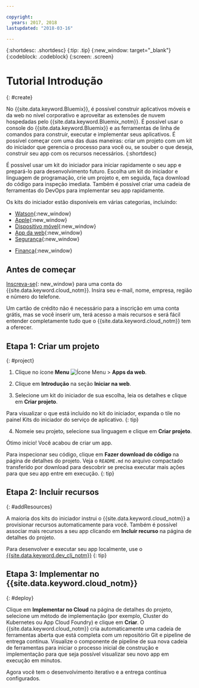 ```yaml
---

copyright:
  years: 2017, 2018
lastupdated: "2018-03-16"

---
```


{:shortdesc: .shortdesc}
{:tip: .tip}
{:new_window: target="_blank"}
{:codeblock: .codeblock}
{:screen: .screen}

# Tutorial Introdução
{: #create}

No {{site.data.keyword.Bluemix}}, é possível construir aplicativos móveis e da web no nível corporativo e aproveitar as extensões de nuvem hospedadas pelo {{site.data.keyword.Bluemix_notm}}. É possível usar o console do {{site.data.keyword.Bluemix}} e as ferramentas de linha de comandos para construir, executar e implementar seus aplicativos. É possível começar com uma das duas maneiras: criar um projeto com um kit do iniciador que gerencia o processo para você ou, se souber o que deseja, construir seu app com os recursos necessários.
{:shortdesc}

É possível usar um kit do iniciador para iniciar rapidamente o seu app e prepará-lo para desenvolvimento futuro. Escolha um kit do iniciador e linguagem de programação, crie um projeto e, em seguida, faça download do código para inspeção imediata. Também é possível criar uma cadeia de ferramentas do DevOps para implementar seu app rapidamente.

Os kits do iniciador estão disponíveis em várias categorias, incluindo:

* [Watson](https://console.bluemix.net/developer/watson){:new_window}
* [Apple](https://console.bluemix.net/developer/appledevelopment){:new_window}
* [Dispositivo móvel](https://console.bluemix.net/developer/mobile){:new_window}
* [App da web](https://console.bluemix.net/developer/appservice){:new_window}
* [Segurança](https://console.bluemix.net/developer/security){:new_window}
<!--* [Watson Data Platform developer console](https://console.bluemix.net/developer/dataplatform)-->
* [Finança](https://console.bluemix.net/developer/finance){:new_window}

## Antes de começar

[Inscreva-se](https://console.bluemix.net){: new_window} para uma conta do {{site.data.keyword.cloud_notm}}. Insira seu e-mail, nome, empresa, região e número do telefone.

Um cartão de crédito não é necessário para a inscrição em uma conta grátis, mas se você inserir um, terá acesso a mais recursos e será fácil entender completamente tudo que o {{site.data.keyword.cloud_notm}} tem a oferecer.

## Etapa 1: Criar um projeto
{: #project}

1. Clique no ícone **Menu** ![Ícone Menu](../icons/icon_hamburger.svg) > **Apps da web**.

2. Clique em **Introdução** na seção **Iniciar na web**.

3. Selecione um kit do iniciador de sua escolha, leia os detalhes e clique em **Criar projeto**.

  Para visualizar o que está incluído no kit do iniciador, expanda o tile no painel Kits do iniciador do serviço de aplicativo.
  {: tip}

4. Nomeie seu projeto, selecione sua linguagem e clique em **Criar projeto**.

Ótimo início! Você acabou de criar um app.

Para inspecionar seu código, clique em **Fazer download do código** na página de detalhes do projeto. Veja o `README.md` no arquivo compactado transferido por download para descobrir se precisa executar mais ações para que seu app entre em execução.
{: tip}

## Etapa 2: Incluir recursos
{: #addResources}

A maioria dos kits do iniciador instrui o {{site.data.keyword.cloud_notm}} a provisionar recursos automaticamente para você. Também é possível associar mais recursos a seu app clicando em **Incluir recurso** na página de detalhes do projeto.

Para desenvolver e executar seu app localmente, use o [{{site.data.keyword.dev_cli_notm}}](../cli/idt/index.html)
{: tip}

## Etapa 3: Implementar no {{site.data.keyword.cloud_notm}}
{: #deploy}

Clique em **Implementar no Cloud** na página de detalhes do projeto, selecione um método de implementação (por exemplo, Cluster do Kubernetes ou App Cloud Foundry) e clique em **Criar**. O {{site.data.keyword.cloud_notm}} cria automaticamente uma cadeia de ferramentas aberta que está completa com um repositório Git e pipeline de entrega contínua. Visualize o componente de pipeline de sua nova cadeia de ferramentas para iniciar o processo inicial de construção e implementação para que seja possível visualizar seu novo app em execução em minutos.

Agora você tem o desenvolvimento iterativo e a entrega contínua configurados.
